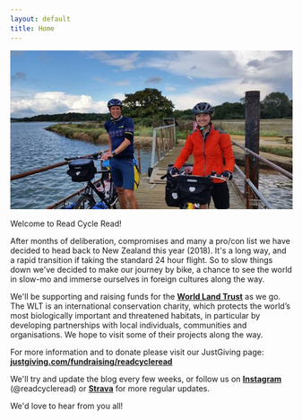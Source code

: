 ```yaml
---
layout: default
title: Home
---
```


![welcome](assets/img/ferry1.jpg)

Welcome to Read Cycle Read! 

After months of deliberation, compromises and many a pro/con list we have decided to head back to New Zealand this year (2018). It's a long way, and a rapid transition if taking the standard 24 hour flight. So to slow things down we've decided to make our journey by bike, a chance to see the world in slow-mo and immerse ourselves in foreign cultures along the way.

We'll be supporting and raising funds for the [**World Land Trust**](http://www.worldlandtrust.org/) as we go. The WLT is an international conservation charity, which protects the world’s most biologically important and threatened habitats, in particular by developing partnerships with local individuals, communities and organisations. We hope to visit some of their projects along the way. 

For more information and to donate please visit our JustGiving page: 
[**justgiving.com/fundraising/readcycleread**](https://www.justgiving.com/fundraising/readcycleread)

We'll try and update the blog every few weeks, or follow us on [**Instagram**](https://www.instagram.com/readcycleread/) (@readcycleread) or [**Strava**](https://www.strava.com/athletes/26718658) for more regular updates.

We'd love to hear from you all!
